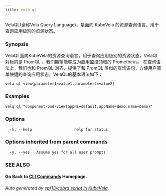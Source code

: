 ```yaml
---
title: vela ql 
---
```


VelaQL(全称Vela Query Language)，是面向 KubeVela 的资源查询语言，用于查询应用级别的资源状态。​

### Synopsis

VelaQL面向KubeVela的资源查询语言，用于查询应用级别的资源状态，VelaQL 对标的是 PromQL ，我们期望能够成为应用监控领域的 Prometheus。 在查询语法上，我们也和 PromQL 对齐，提供了和 PromQL 类似的查询语句，方便用户简单快捷的查询应用状态。VelaQL的基本语法如下：

```
vela ql view{parameter1=value1,parameter2=value2}
```

### Examples

```
velq ql "component-pod-view{appNs=default,appName=demo,name=demo}"
```

### Options

```
  -h, --help                   help for status
```

### Options inherited from parent commands

```
  -y, --yes   Assume yes for all user prompts
```

### SEE ALSO



#### Go Back to [CLI Commands](vela) Homepage.


###### Auto generated by [spf13/cobra script in KubeVela](https://github.com/kubevela/kubevela/tree/master/hack/docgen).
